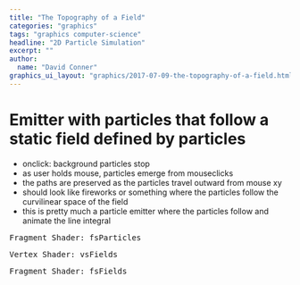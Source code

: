 ```yaml
---
title: "The Topography of a Field"
categories: "graphics"
tags: "graphics computer-science"
headline: "2D Particle Simulation"
excerpt: ""
author:
  name: "David Conner"
graphics_ui_layout: "graphics/2017-07-09-the-topography-of-a-field.html"
---
```


# Emitter with particles that follow a static field defined by particles

- onclick: background particles stop
- as user holds mouse, particles emerge from mouseclicks
- the paths are preserved as the particles travel outward from mouse xy
- should look like fireworks or something where the particles follow
the curvilinear space of the field
- this is pretty much a particle emitter where the particles follow and animate
the line integral

<pre class="highlight">Fragment Shader: fsParticles<code id="codeFsParticles"></code></pre>
<pre class="highlight">Vertex Shader: vsFields<code id="codeVsFields"></code></pre>
<pre class="highlight">Fragment Shader: fsFields<code id="codeFsFields"></code></pre>

<script type="x-shader/x-vertex" id="vsPass">
layout(location = 0) in vec3 a_position;
layout(location = 1) in vec2 a_texcoord;

out vec2 v_st;
out vec3 v_position;

void main() {
  v_st = a_texcoord;
  v_position = a_position;
  gl_Position = vec4(a_position, 1.0);
}
</script>

<script type="x-shader/x-fragment" id="fsParticles">

</script>

<script type="x-shader/x-vertex" id="vsFields">

</script>

<script type="x-shader/x-fragment" id="fsFields">

</script>

<script type="text/javascript" src="/js/3d/2017-07-09-the-topography-of-a-field.es6.js"></script>

<script type="text/javascript">
  function pasteShaderToCodeBlock(shaderId, codeBlockId) {
    var shaderCode = document.getElementById(shaderId).textContent;
    var codeBlock = document.getElementById(codeBlockId);
    codeBlock.innerHTML = shaderCode;
    hljs.highlightBlock(codeBlock);
  }

  pasteShaderToCodeBlock('fsUpdateParticles', 'codeFsParticles');
  pasteShaderToCodeBlock('vsFields', 'codeVsFields');
  pasteShaderToCodeBlock('fsFields', 'codeFsFields');
</script>
